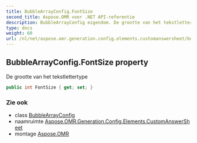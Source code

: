 ```yaml
---
title: BubbleArrayConfig.FontSize
second_title: Aspose.OMR voor .NET API-referentie
description: BubbleArrayConfig eigendom. De grootte van het tekstlettertype
type: docs
weight: 60
url: /nl/net/aspose.omr.generation.config.elements.customanswersheet/bubblearrayconfig/fontsize/
---
```

## BubbleArrayConfig.FontSize property

De grootte van het tekstlettertype

```csharp
public int FontSize { get; set; }
```

### Zie ook

* class [BubbleArrayConfig](../)
* naamruimte [Aspose.OMR.Generation.Config.Elements.CustomAnswerSheet](../../bubblearrayconfig/)
* montage [Aspose.OMR](../../../)



